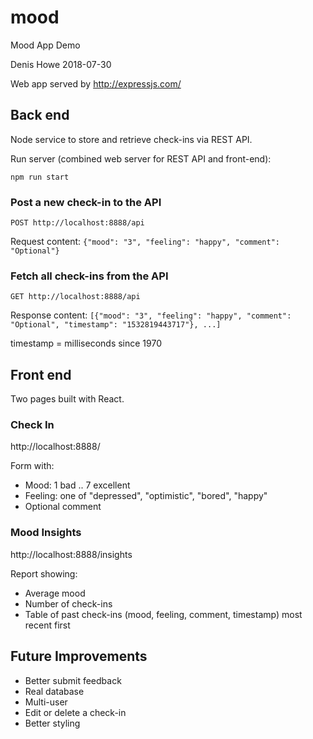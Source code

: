 # mood

Mood App Demo

Denis Howe
2018-07-30

Web app served by http://expressjs.com/

## Back end

Node service to store and retrieve check-ins via REST API.

Run server (combined web server for REST API and front-end):

`npm run start`

### Post a new check-in to the API

`POST http://localhost:8888/api`

Request content:
`{"mood": "3", "feeling": "happy", "comment": "Optional"}`

### Fetch all check-ins from the API

`GET http://localhost:8888/api`

Response content:
`[{"mood": "3", "feeling": "happy", "comment": "Optional", "timestamp": "1532819443717"}, ...]`

timestamp = milliseconds since 1970

## Front end

Two pages built with React.

### Check In

http://localhost:8888/

Form with:

* Mood: 1 bad .. 7 excellent
* Feeling: one of "depressed", "optimistic", "bored", "happy"
* Optional comment

### Mood Insights

http://localhost:8888/insights

Report showing:

* Average mood
* Number of check-ins
* Table of past check-ins (mood, feeling, comment, timestamp) most recent first

## Future Improvements

* Better submit feedback
* Real database
* Multi-user
* Edit or delete a check-in
* Better styling
